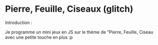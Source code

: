 # Pierre, Feuille, Ciseaux (glitch)

Introduction :

Je programme un mini jeux en JS sur le thème de "Pierre, Feuille, Ciseau avec une petite touche en plus :p
